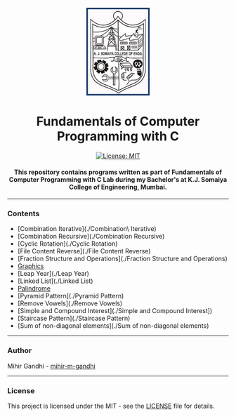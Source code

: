<p align="center">
 <img height=200px src="./kjsce.jpg" alt="KJSCE">
</p>

<h1 align="center">Fundamentals of Computer Programming with C</h1>

<div align="center">

[![License: MIT](https://img.shields.io/badge/License-MIT-green.svg)](https://opensource.org/licenses/MIT)

<h4> This repository contains programs written as part of Fundamentals of Computer Programming with C Lab during my Bachelor's at K.J. Somaiya College of Engineering, Mumbai.</h4>

</div>

------------------------------------------

### Contents

* [Combination Iterative](./Combination\ Iterative)
* [Combination Recursive](./Combination Recursive)
* [Cyclic Rotation](./Cyclic Rotation)
* [File Content Reverse](./File Content Reverse)
* [Fraction Structure and Operations](./Fraction Structure and Operations)
* [Graphics](./Graphics)
* [Leap Year](./Leap Year)
* [Linked List](./Linked List)
* [Palindrome](./Palindrome)
* [Pyramid Pattern](./Pyramid Pattern)
* [Remove Vowels](./Remove Vowels)
* [Simple and Compound Interest](./Simple and Compound Interest])
* [Staircase Pattern](./Staircase Pattern)
* [Sum of non-diagonal elements](./Sum of non-diagonal elements)

------------------------------------------
### Author
Mihir Gandhi - [mihir-m-gandhi](https://github.com/mihir-m-gandhi)

------------------------------------------
### License
This project is licensed under the MIT - see the [LICENSE](./LICENSE) file for details.

